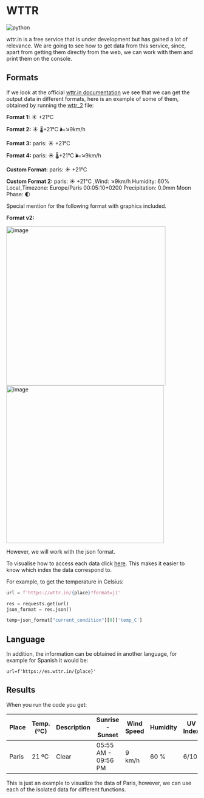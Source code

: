 # WTTR
![python](https://img.shields.io/badge/Python-blueviolet?style=plastic&logo=python&logoColor=FFD43B)

wttr.in is a free service that is under development but has gained a lot of relevance. We are going to see how to get data from this service, since, apart from getting them directly from the web, we can work with them and print them on the console.

## Formats
If we look at the official [wttr.in documentation](https://github.com/chubin/wttr.in) we see that we can get the output data in different formats, here is an example of some of them, obtained by running the [wttr_2](https://github.com/FranGarcia94/Weather-Python/blob/main/WTTR/wttr_2.py) file:

**Format 1:** ☀️   +21°C

**Format 2:** ☀️   🌡️+21°C 🌬️↘9km/h

**Format 3:** paris: ☀️   +21°C

**Format 4:** paris: ☀️   🌡️+21°C 🌬️↘9km/h

**Custom Format:** paris: ☀️   +21°C

**Custom Format 2:** paris: ☀️   +21°C ,Wind: ↘9km/h Humidity: 60% Local_Timezone: Europe/Paris 00:05:10+0200 Precipitation: 0.0mm Moon Phase: 🌓

Special mention for the following format with graphics included.

**Format v2:**

<img width="419" alt="image" src="https://user-images.githubusercontent.com/107102754/177652566-6d39cbb5-f1b8-4d01-8fb2-83f4cdd03f43.png">

<img width="415" alt="image" src="https://user-images.githubusercontent.com/107102754/177652649-8380738a-797a-4737-90bf-582e011c63ca.png">

However, we will work with the json format.

To visualise how to access each data click [here](https://wttr.in/paris?format=j1). This makes it easier to know which index the data correspond to.

For example, to get the temperature in Celsius:
```python
url = f'https://wttr.in/{place}?format=j1'

res = requests.get(url)
json_format = res.json()

temp=json_format["current_condition"][0]['temp_C']

```

## Language
In addition, the information can be obtained in another language, for example for Spanish it would be:

`url=f'https://es.wttr.in/{place}'`

## Results

When you run the code you get:

| Place   | Temp. (ºC)   | Description   | Sunrise - Sunset    | Wind Speed   | Humidity   | UV Index   | Measurement Time   |
|---------|--------------|---------------|---------------------|--------------|------------|------------|--------------------|
| Paris   | 21 ºC        | Clear         | 05:55 AM - 09:56 PM | 9 km/h       | 60 %       | 6/10       | 08:56 PM           |

This is just an example to visualize the data of Paris, however, we can use each of the isolated data for different functions.
